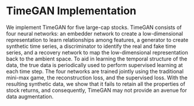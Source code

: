 # TimeGAN Implementation
We implement TimeGAN for five large-cap stocks. TimeGAN consists of four neural networks: an embedder network to create a low-dimensional representation to learn relationships among features, a generator to create synthetic time series, a discriminator to identify the real and fake time series, and a recovery network to map the low-dimensional representation back to the ambient space. To aid in learning the temporal structure of the data, the true data is periodically used to perform supervised learning at each time step. The four networks are trained jointly using the traditional mini-max game, the reconstruction loss, and the supervised loss. With the resulting synthetic data, we show that it fails to retain all the properties of stock returns, and consequently, TimeGAN may not provide an avenue for data augmentation.  
